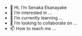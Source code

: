 - 👋 Hi, I’m Senaka Ekanayake
- 👀 I’m interested in ...
- 🌱 I’m currently learning ...
- 💞️ I’m looking to collaborate on ...
- 📫 How to reach me ...

<!---
senakae/senakae is a ✨ special ✨ repository because its `README.md` (this file) appears on your GitHub profile.
You can click the Preview link to take a look at your changes.
--->
